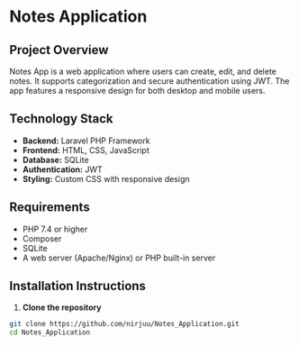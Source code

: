 # Notes Application

## Project Overview
Notes App is a web application where users can create, edit, and delete notes. It supports categorization and secure authentication using JWT. The app features a responsive design for both desktop and mobile users.

## Technology Stack
- **Backend:** Laravel PHP Framework  
- **Frontend:** HTML, CSS, JavaScript  
- **Database:** SQLite  
- **Authentication:** JWT  
- **Styling:** Custom CSS with responsive design  

## Requirements
- PHP 7.4 or higher  
- Composer  
- SQLite  
- A web server (Apache/Nginx) or PHP built-in server  

## Installation Instructions

1. **Clone the repository**
```bash
git clone https://github.com/nirjuu/Notes_Application.git
cd Notes_Application
